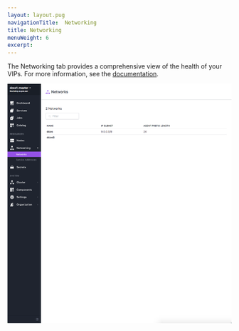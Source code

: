 ```yaml
---
layout: layout.pug
navigationTitle:  Networking
title: Networking
menuWeight: 6
excerpt:
---
```


The Networking tab provides a comprehensive view of the health of your VIPs. For more information, see the [documentation](/1.11/networking/load-balancing-vips/virtual-ip-addresses/).

![Tweeter scaled](/1.11/img/networking-ee.png)
